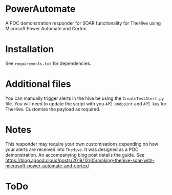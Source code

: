 # PowerAutomate

A POC demonstration responder for SOAR functionality for TheHive using Microsoft Power Automate and Cortex.

# Installation

See `requirements.txt` for dependencies.

# Additional files

You can manually trigger alerts in the hive be using the `CreateTestAlert.py` file.  You will need to update the script with you `API endpoint` and `API key` for TheHive.  Customise the payload as required.

# Notes

This responder may require your own customisations depending on how your alerts are received into `TheHive`.  It was designed as a POC demonstration.  An accompanying blog post details the guide.  See <https://blog.agood.cloud/posts/2019/12/05/making-thehive-soar-with-microsoft-power-automate-and-cortex/>

# ToDo

